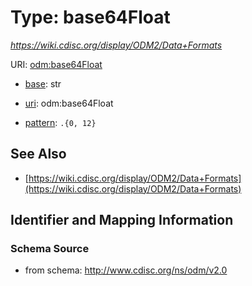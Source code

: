 # Type: base64Float




_https://wiki.cdisc.org/display/ODM2/Data+Formats_



URI: [odm:base64Float](http://www.cdisc.org/ns/odm/v2.0/base64Float)

* [base](https://w3id.org/linkml/base): str

* [uri](https://w3id.org/linkml/uri): odm:base64Float



* [pattern](https://w3id.org/linkml/pattern): `.{0, 12}`






## See Also

* [https://wiki.cdisc.org/display/ODM2/Data+Formats](https://wiki.cdisc.org/display/ODM2/Data+Formats)

## Identifier and Mapping Information







### Schema Source


* from schema: http://www.cdisc.org/ns/odm/v2.0



